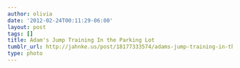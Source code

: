 ```yaml
---
author: olivia
date: '2012-02-24T00:11:29-06:00'
layout: post
tags: []
title: Adam's Jump Training In the Parking Lot
tumblr_url: http://jahnke.us/post/18177333574/adams-jump-training-in-the-parking-lot
type: photo
---
```


